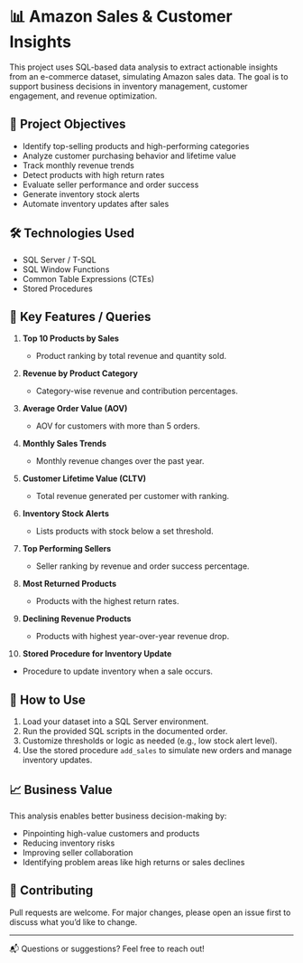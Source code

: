 # 📊 Amazon Sales & Customer Insights

This project uses SQL-based data analysis to extract actionable insights from an e-commerce dataset, simulating Amazon sales data. The goal is to support business decisions in inventory management, customer engagement, and revenue optimization.

## 🚀 Project Objectives

- Identify top-selling products and high-performing categories
- Analyze customer purchasing behavior and lifetime value
- Track monthly revenue trends
- Detect products with high return rates
- Evaluate seller performance and order success
- Generate inventory stock alerts
- Automate inventory updates after sales

## 🛠️ Technologies Used

- SQL Server / T-SQL
- SQL Window Functions
- Common Table Expressions (CTEs)
- Stored Procedures

## 📁 Key Features / Queries

1. **Top 10 Products by Sales**
   - Product ranking by total revenue and quantity sold.

2. **Revenue by Product Category**
   - Category-wise revenue and contribution percentages.

3. **Average Order Value (AOV)**
   - AOV for customers with more than 5 orders.

4. **Monthly Sales Trends**
   - Monthly revenue changes over the past year.

5. **Customer Lifetime Value (CLTV)**
   - Total revenue generated per customer with ranking.

6. **Inventory Stock Alerts**
   - Lists products with stock below a set threshold.

7. **Top Performing Sellers**
   - Seller ranking by revenue and order success percentage.

8. **Most Returned Products**
   - Products with the highest return rates.

9. **Declining Revenue Products**
   - Products with highest year-over-year revenue drop.

10. **Stored Procedure for Inventory Update**
   - Procedure to update inventory when a sale occurs.

## 📌 How to Use

1. Load your dataset into a SQL Server environment.
2. Run the provided SQL scripts in the documented order.
3. Customize thresholds or logic as needed (e.g., low stock alert level).
4. Use the stored procedure `add_sales` to simulate new orders and manage inventory updates.

## 📈 Business Value

This analysis enables better business decision-making by:
- Pinpointing high-value customers and products
- Reducing inventory risks
- Improving seller collaboration
- Identifying problem areas like high returns or sales declines

## 🤝 Contributing

Pull requests are welcome. For major changes, please open an issue first to discuss what you’d like to change.

---

📬 Questions or suggestions? Feel free to reach out!

